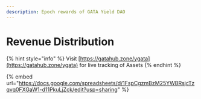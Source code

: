 ```yaml
---
description: Epoch rewards of GATA Yield DAO
---
```


# Revenue Distribution



{% hint style="info" %}
Visit [https://gatahub.zone/ygata](https://gatahub.zone/ygata) for live tracking of Assets
{% endhint %}





{% embed url="https://docs.google.com/spreadsheets/d/1FspCgzmBzM25YWBRsjcTzqvq0FXGaW1-d11PkuLjZck/edit?usp=sharing" %}
